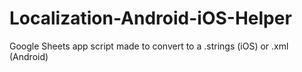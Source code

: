 # Localization-Android-iOS-Helper
Google Sheets app script made to convert to a .strings (iOS) or .xml (Android)
